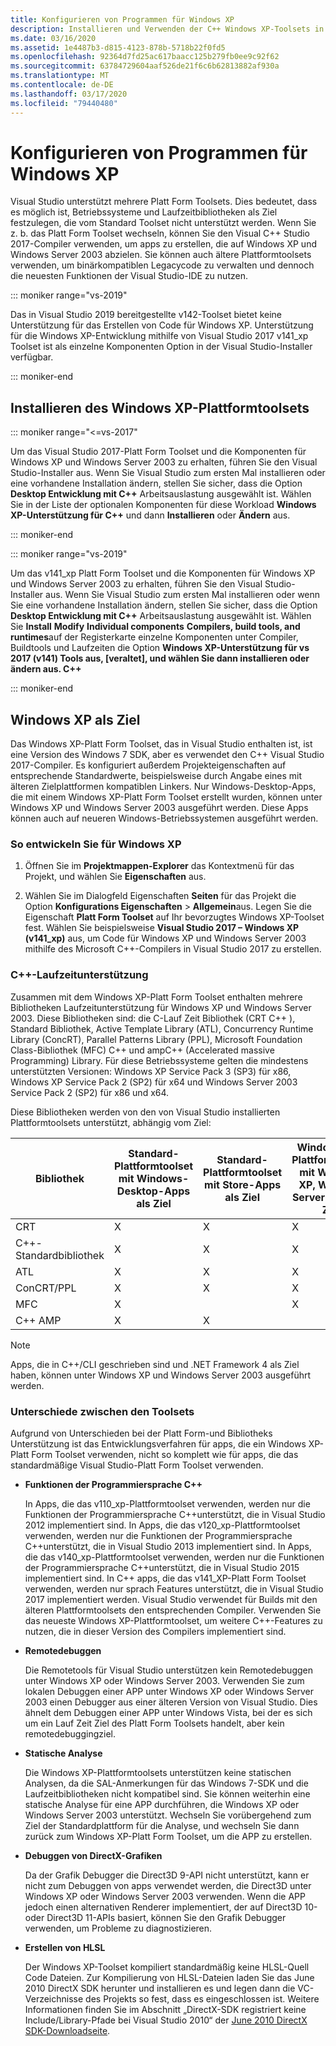 ```yaml
---
title: Konfigurieren von Programmen für Windows XP
description: Installieren und Verwenden der C++ Windows XP-Toolsets in Visual Studio
ms.date: 03/16/2020
ms.assetid: 1e4487b3-d815-4123-878b-5718b22f0fd5
ms.openlocfilehash: 92364d7fd25ac617baacc125b279fb0ee9c92f62
ms.sourcegitcommit: 63784729604aaf526de21f6c6b62813882af930a
ms.translationtype: MT
ms.contentlocale: de-DE
ms.lasthandoff: 03/17/2020
ms.locfileid: "79440480"
---
```

# <a name="configuring-programs-for-windows-xp"></a>Konfigurieren von Programmen für Windows XP

Visual Studio unterstützt mehrere Platt Form Toolsets. Dies bedeutet, dass es möglich ist, Betriebssysteme und Laufzeitbibliotheken als Ziel festzulegen, die vom Standard Toolset nicht unterstützt werden. Wenn Sie z. b. das Platt Form Toolset wechseln, können Sie den Visual C++ Studio 2017-Compiler verwenden, um apps zu erstellen, die auf Windows XP und Windows Server 2003 abzielen. Sie können auch ältere Plattformtoolsets verwenden, um binärkompatiblen Legacycode zu verwalten und dennoch die neuesten Funktionen der Visual Studio-IDE zu nutzen.

::: moniker range="vs-2019"

Das in Visual Studio 2019 bereitgestellte v142-Toolset bietet keine Unterstützung für das Erstellen von Code für Windows XP. Unterstützung für die Windows XP-Entwicklung mithilfe von Visual Studio 2017 v141_xp Toolset ist als einzelne Komponenten Option in der Visual Studio-Installer verfügbar.

::: moniker-end

## <a name="install-the-windows-xp-platform-toolset"></a>Installieren des Windows XP-Plattformtoolsets

::: moniker range="<=vs-2017"

Um das Visual Studio 2017-Platt Form Toolset und die Komponenten für Windows XP und Windows Server 2003 zu erhalten, führen Sie den Visual Studio-Installer aus. Wenn Sie Visual Studio zum ersten Mal installieren oder eine vorhandene Installation ändern, stellen Sie sicher, dass die Option **Desktop Entwicklung mit C++**  Arbeitsauslastung ausgewählt ist. Wählen Sie in der Liste der optionalen Komponenten für diese Workload **Windows XP-Unterstützung für C++** und dann **Installieren** oder **Ändern** aus.

::: moniker-end

::: moniker range="vs-2019"

Um das v141_xp Platt Form Toolset und die Komponenten für Windows XP und Windows Server 2003 zu erhalten, führen Sie den Visual Studio-Installer aus. Wenn Sie Visual Studio zum ersten Mal installieren oder wenn Sie eine vorhandene Installation ändern, stellen Sie sicher, dass die Option **Desktop Entwicklung mit C++**  Arbeitsauslastung ausgewählt ist. Wählen Sie **Install** **Modify** **Individual components** **Compilers, build tools, and runtimes**auf der Registerkarte einzelne Komponenten unter Compiler, Buildtools und Laufzeiten die Option **Windows XP-Unterstützung für vs 2017 (v141) Tools aus, \[veraltet], und wählen Sie dann installieren oder ändern aus. C++**

::: moniker-end

## <a name="windows-xp-targeting-experience"></a>Windows XP als Ziel

Das Windows XP-Platt Form Toolset, das in Visual Studio enthalten ist, ist eine Version des Windows 7 SDK, aber es verwendet den C++ Visual Studio 2017-Compiler. Es konfiguriert außerdem Projekteigenschaften auf entsprechende Standardwerte, beispielsweise durch Angabe eines mit älteren Zielplattformen kompatiblen Linkers. Nur Windows-Desktop-Apps, die mit einem Windows XP-Platt Form Toolset erstellt wurden, können unter Windows XP und Windows Server 2003 ausgeführt werden. Diese Apps können auch auf neueren Windows-Betriebssystemen ausgeführt werden.

### <a name="to-target-windows-xp"></a>So entwickeln Sie für Windows XP

1. Öffnen Sie im **Projektmappen-Explorer** das Kontextmenü für das Projekt, und wählen Sie **Eigenschaften** aus.

1. Wählen Sie im Dialogfeld Eigenschaften **Seiten** für das Projekt die Option **Konfigurations Eigenschaften** > **Allgemein**aus. Legen Sie die Eigenschaft **Platt Form Toolset** auf Ihr bevorzugtes Windows XP-Toolset fest. Wählen Sie beispielsweise **Visual Studio 2017 – Windows XP (v141_xp)** aus, um Code für Windows XP und Windows Server 2003 mithilfe des Microsoft C++-Compilers in Visual Studio 2017 zu erstellen.

### <a name="c-runtime-support"></a>C++-Laufzeitunterstützung

Zusammen mit dem Windows XP-Platt Form Toolset enthalten mehrere Bibliotheken Laufzeitunterstützung für Windows XP und Windows Server 2003. Diese Bibliotheken sind: die C-Lauf Zeit Bibliothek (CRT C++ ), Standard Bibliothek, Active Template Library (ATL), Concurrency Runtime Library (ConcRT), Parallel Patterns Library (PPL), Microsoft Foundation Class-Bibliothek (MFC) C++ und ampC++ (Accelerated massive Programming) Library. Für diese Betriebssysteme gelten die mindestens unterstützten Versionen: Windows XP Service Pack 3 (SP3) für x86, Windows XP Service Pack 2 (SP2) für x64 und Windows Server 2003 Service Pack 2 (SP2) für x86 und x64.

Diese Bibliotheken werden von den von Visual Studio installierten Plattformtoolsets unterstützt, abhängig vom Ziel:

|Bibliothek|Standard-Plattformtoolset mit Windows-Desktop-Apps als Ziel|Standard-Plattformtoolset mit Store-Apps als Ziel|Windows XP-Plattformtoolset mit Windows XP, Windows Server 2003 als Ziel|
|---|---|---|---|
|CRT|X|X|X|
|C++-Standardbibliothek|X|X|X|
|ATL|X|X|X|
|ConCRT/PPL|X|X|X|
|MFC|X||X|
|C++ AMP|X|X||

> [!NOTE]
> Apps, die in C++/CLI geschrieben sind und .NET Framework 4 als Ziel haben, können unter Windows XP und Windows Server 2003 ausgeführt werden.

### <a name="differences-between-the-toolsets"></a>Unterschiede zwischen den Toolsets

Aufgrund von Unterschieden bei der Platt Form-und Bibliotheks Unterstützung ist das Entwicklungsverfahren für apps, die ein Windows XP-Platt Form Toolset verwenden, nicht so komplett wie für apps, die das standardmäßige Visual Studio-Platt Form Toolset verwenden.

- **Funktionen der Programmiersprache C++**

   In Apps, die das v110\_xp-Plattformtoolset verwenden, werden nur die Funktionen der Programmiersprache C++unterstützt, die in Visual Studio 2012 implementiert sind. In Apps, die das v120\_xp-Plattformtoolset verwenden, werden nur die Funktionen der Programmiersprache C++unterstützt, die in Visual Studio 2013 implementiert sind. In Apps, die das v140\_xp-Plattformtoolset verwenden, werden nur die Funktionen der Programmiersprache C++unterstützt, die in Visual Studio 2015 implementiert sind. In C++ apps, die das v141\_XP-Platt Form Toolset verwenden, werden nur sprach Features unterstützt, die in Visual Studio 2017 implementiert werden. Visual Studio verwendet für Builds mit den älteren Plattformtoolsets den entsprechenden Compiler. Verwenden Sie das neueste Windows XP-Plattformtoolset, um weitere C++-Features zu nutzen, die in dieser Version des Compilers implementiert sind.

- **Remotedebuggen**

   Die Remotetools für Visual Studio unterstützen kein Remotedebuggen unter Windows XP oder Windows Server 2003. Verwenden Sie zum lokalen Debuggen einer APP unter Windows XP oder Windows Server 2003 einen Debugger aus einer älteren Version von Visual Studio. Dies ähnelt dem Debuggen einer APP unter Windows Vista, bei der es sich um ein Lauf Zeit Ziel des Platt Form Toolsets handelt, aber kein remotedebuggingziel.

- **Statische Analyse**

   Die Windows XP-Plattformtoolsets unterstützen keine statischen Analysen, da die SAL-Anmerkungen für das Windows 7-SDK und die Laufzeitbibliotheken nicht kompatibel sind. Sie können weiterhin eine statische Analyse für eine APP durchführen, die Windows XP oder Windows Server 2003 unterstützt. Wechseln Sie vorübergehend zum Ziel der Standardplattform für die Analyse, und wechseln Sie dann zurück zum Windows XP-Platt Form Toolset, um die APP zu erstellen.

- **Debuggen von DirectX-Grafiken**

   Da der Grafik Debugger die Direct3D 9-API nicht unterstützt, kann er nicht zum Debuggen von apps verwendet werden, die Direct3D unter Windows XP oder Windows Server 2003 verwenden. Wenn die APP jedoch einen alternativen Renderer implementiert, der auf Direct3D 10-oder Direct3D 11-APIs basiert, können Sie den Grafik Debugger verwenden, um Probleme zu diagnostizieren.

- **Erstellen von HLSL**

   Der Windows XP-Toolset kompiliert standardmäßig keine HLSL-Quell Code Dateien. Zur Kompilierung von HLSL-Dateien laden Sie das June 2010 DirectX SDK herunter und installieren es und legen dann die VC-Verzeichnisse des Projekts so fest, dass es eingeschlossen ist. Weitere Informationen finden Sie im Abschnitt „DirectX-SDK registriert keine Include/Library-Pfade bei Visual Studio 2010“ der [June 2010 DirectX SDK-Downloadseite](https://www.microsoft.com/download/details.aspx?displaylang=en&id=6812).
